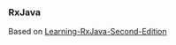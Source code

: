 ### RxJava

Based on [Learning-RxJava-Second-Edition](https://github.com/PacktPublishing/Learning-RxJava-Second-Edition)